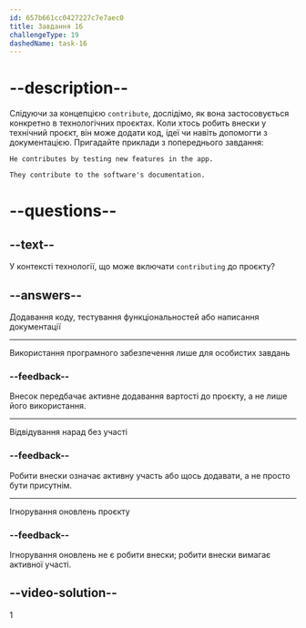 ```yaml
---
id: 657b661cc0427227c7e7aec0
title: Завдання 16
challengeType: 19
dashedName: task-16
---
```


# --description--

Слідуючи за концепцією `contribute`, дослідімо, як вона застосовується конкретно в технологічних проєктах. Коли хтось робить внески у технічний проєкт, він може додати код, ідеї чи навіть допомогти з документацією. Пригадайте приклади з попереднього завдання:

`He contributes by testing new features in the app.`

`They contribute to the software's documentation.`

# --questions--

## --text--

У контексті технології, що може включати `contributing` до проєкту?

## --answers--

Додавання коду, тестування функціональностей або написання документації

---

Використання програмного забезпечення лише для особистих завдань

### --feedback--

Внесок передбачає активне додавання вартості до проєкту, а не лише його використання.

---

Відвідування нарад без участі

### --feedback--

Робити внески означає активну участь або щось додавати, а не просто бути присутнім.

---

Ігнорування оновлень проєкту

### --feedback--

Ігнорування оновлень не є робити внески; робити внески вимагає активної участі.

## --video-solution--

1
